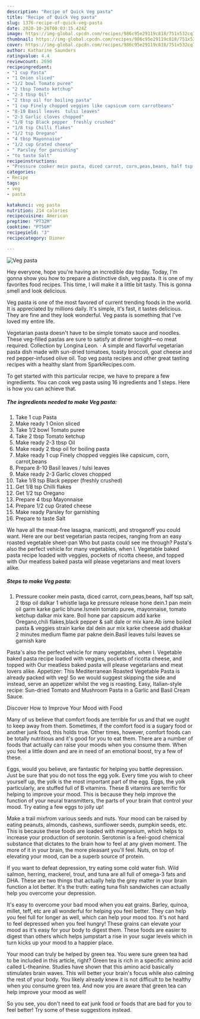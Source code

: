 ```yaml
---
description: "Recipe of Quick Veg pasta"
title: "Recipe of Quick Veg pasta"
slug: 1376-recipe-of-quick-veg-pasta
date: 2020-10-26T00:03:15.424Z
image: https://img-global.cpcdn.com/recipes/986c95e29119c818/751x532cq70/veg-pasta-recipe-main-photo.jpg
thumbnail: https://img-global.cpcdn.com/recipes/986c95e29119c818/751x532cq70/veg-pasta-recipe-main-photo.jpg
cover: https://img-global.cpcdn.com/recipes/986c95e29119c818/751x532cq70/veg-pasta-recipe-main-photo.jpg
author: Katharine Saunders
ratingvalue: 4.4
reviewcount: 2690
recipeingredient:
- "1 cup Pasta"
- "1 Onion sliced"
- "1/2 bowl Tomato puree"
- "2 tbsp Tomato ketchup"
- "2-3 tbsp Oil"
- "2 tbsp oil for boiling pasta"
- "1 cup Finely chopped veggies like capsicum corn carrotbeans"
- "8-10 Basil leaves  tulsi leaves"
- "2-3 Garlic cloves chopped"
- "1/8 tsp Black pepper  freshly crushed"
- "1/8 tsp Chilli flakes"
- "1/2 tsp Oregano"
- "4 tbsp Mayonnaise"
- "1/2 cup Grated cheese"
- " Parsley for garnishing"
- "to taste Salt"
recipeinstructions:
- "Pressure cooker mein pasta, diced carrot, corn,peas,beans, half tsp salt, 2 tbsp oil dalkar 1 whistle laga ke pressure release hone dein.1 pan mein oil garm karke garlic bhune.Ismein tomato puree, mayonnaise, tomato ketchup dalkar mix kare. Boil hone par capsicum add karke Oregano,chili flakes,black pepper &amp; salt dale or mix kare.Ab isme boiled pasta &amp; veggies strain karke dal dein aur mix karke cheese add dhakkar 2 minutes medium flame par pakne dein.Basil leaves tulsi leaves se garnish kare"
categories:
- Recipe
tags:
- veg
- pasta

katakunci: veg pasta 
nutrition: 214 calories
recipecuisine: American
preptime: "PT32M"
cooktime: "PT56M"
recipeyield: "3"
recipecategory: Dinner

---
```



![Veg pasta](https://img-global.cpcdn.com/recipes/986c95e29119c818/751x532cq70/veg-pasta-recipe-main-photo.jpg)

Hey everyone, hope you're having an incredible day today. Today, I'm gonna show you how to prepare a distinctive dish, veg pasta. It is one of my favorites food recipes. This time, I will make it a little bit tasty. This is gonna smell and look delicious.

Veg pasta is one of the most favored of current trending foods in the world. It is appreciated by millions daily. It's simple, it's fast, it tastes delicious. They are fine and they look wonderful. Veg pasta is something that I've loved my entire life.

Vegetarian pasta doesn&#39;t have to be simple tomato sauce and noodles. These veg-filled pastas are sure to satisfy at dinner tonight—no meat required. Collection by Longina Leon. · A simple and flavorful vegetarian pasta dish made with sun-dried tomatoes, toasty broccoli, goat cheese and red pepper-infused olive oil. Top veg pasta recipes and other great tasting recipes with a healthy slant from SparkRecipes.com.


To get started with this particular recipe, we have to prepare a few ingredients. You can cook veg pasta using 16 ingredients and 1 steps. Here is how you can achieve that.

<!--inarticleads1-->

##### The ingredients needed to make Veg pasta:

1. Take 1 cup Pasta
1. Make ready 1 Onion sliced
1. Take 1/2 bowl Tomato puree
1. Take 2 tbsp Tomato ketchup
1. Make ready 2-3 tbsp Oil
1. Make ready 2 tbsp oil for boiling pasta
1. Make ready 1 cup Finely chopped veggies like capsicum, corn, carrot,beans
1. Prepare 8-10 Basil leaves / tulsi leaves
1. Make ready 2-3 Garlic cloves chopped
1. Take 1/8 tsp Black pepper  (freshly crushed)
1. Get 1/8 tsp Chilli flakes
1. Get 1/2 tsp Oregano
1. Prepare 4 tbsp Mayonnaise
1. Prepare 1/2 cup Grated cheese
1. Make ready  Parsley for garnishing
1. Prepare to taste Salt


We have all the meat-free lasagna, manicotti, and stroganoff you could want. Here are our best vegetarian pasta recipes, ranging from an easy roasted vegetable sheet-pan Who but pasta could see me through? Pasta&#39;s also the perfect vehicle for many vegetables, when I. Vegetable baked pasta recipe loaded with veggies, pockets of ricotta cheese, and topped with Our meatless baked pasta will please vegetarians and meat lovers alike. 

<!--inarticleads2-->

##### Steps to make Veg pasta:

1. Pressure cooker mein pasta, diced carrot, corn,peas,beans, half tsp salt, 2 tbsp oil dalkar 1 whistle laga ke pressure release hone dein.1 pan mein oil garm karke garlic bhune.Ismein tomato puree, mayonnaise, tomato ketchup dalkar mix kare. Boil hone par capsicum add karke Oregano,chili flakes,black pepper &amp; salt dale or mix kare.Ab isme boiled pasta &amp; veggies strain karke dal dein aur mix karke cheese add dhakkar 2 minutes medium flame par pakne dein.Basil leaves tulsi leaves se garnish kare


Pasta&#39;s also the perfect vehicle for many vegetables, when I. Vegetable baked pasta recipe loaded with veggies, pockets of ricotta cheese, and topped with Our meatless baked pasta will please vegetarians and meat lovers alike. Appetizer: This Mediterranean Roasted Vegetable Pasta is already packed with veg! So we would suggest skipping the side and instead, serve an appetizer whilst the veg is roasting. Easy, Italian-style recipe: Sun-dried Tomato and Mushroom Pasta in a Garlic and Basil Cream Sauce. 

Discover How to Improve Your Mood with Food


Many of us believe that comfort foods are terrible for us and that we ought to keep away from them. Sometimes, if the comfort food is a sugary food or another junk food, this holds true. Other times, however, comfort foods can be totally nutritious and it's good for you to eat them. There are a number of foods that actually can raise your moods when you consume them. When you feel a little down and are in need of an emotional boost, try a few of these.

Eggs, would you believe, are fantastic for helping you battle depression. Just be sure that you do not toss the egg yolk. Every time you wish to cheer yourself up, the yolk is the most important part of the egg. Eggs, the yolk particularly, are stuffed full of B vitamins. These B vitamins are terrific for helping to improve your mood. This is because they help improve the function of your neural transmitters, the parts of your brain that control your mood. Try eating a few eggs to jolly up!

Make a trail mixfrom various seeds and nuts. Your mood can be raised by eating peanuts, almonds, cashews, sunflower seeds, pumpkin seeds, etc. This is because these foods are loaded with magnesium, which helps to increase your production of serotonin. Serotonin is a feel-good chemical substance that dictates to the brain how to feel at any given moment. The more of it in your brain, the more pleasant you'll feel. Nuts, on top of elevating your mood, can be a superb source of protein.

If you want to defeat depression, try eating some cold water fish. Wild salmon, herring, mackerel, trout, and tuna are all full of omega-3 fats and DHA. These are two things that actually help the grey matter in your brain function a lot better. It's the truth: eating tuna fish sandwiches can actually help you overcome your depression. 

It's easy to overcome your bad mood when you eat grains. Barley, quinoa, millet, teff, etc are all wonderful for helping you feel better. They can help you feel full for longer as well, which can help your mood too. It's not hard to feel depressed when you feel hungry! These grains can elevate your mood as it's easy for your body to digest them. These foods are easier to digest than others which helps jumpstart a rise in your sugar levels which in turn kicks up your mood to a happier place.

Your mood can truly be helped by green tea. You were sure green tea had to be included in this article, right? Green tea is rich in a specific amino acid called L-theanine. Studies have shown that this amino acid basically stimulates brain waves. This will better your brain's focus while also calming the rest of your body. You likely already knew it is not difficult to be healthy when you consume green tea. And now you are aware that green tea can help improve your mood as well!

So you see, you don't need to eat junk food or foods that are bad for you to feel better! Try  some  of  these  suggestions  instead.

